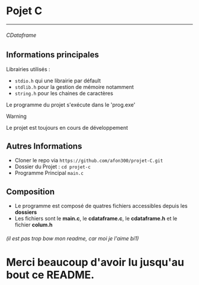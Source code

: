 # Pojet C

---

###### CDataframe

## Informations principales
Librairies utilisés :
* `stdio.h` qui une librairie par défault
* `stdlib.h` pour la gestion de mémoire notamment
* `string.h` pour les chaines de caractères

Le programme du projet s'exécute dans le 'prog.exe'


> [!WARNING]
> Le projet est toujours en cours de développement

## Autres Informations

* Cloner le repo via `https://github.com/afon300/projet-C.git`
* Dossier du Projet : `cd projet-c`
* Programme Principal `main.c`

## Composition

* Le programme est composé de quatres fichiers accessibles depuis les **dossiers**
* Les fichiers sont le **main.c**, le **cdataframe.c**, le **cdataframe.h** et le fichier **colum.h**



###### (il est pas trop bow mon readme, car moi je l'aime bi1)

# Merci beaucoup d'avoir lu jusqu'au bout ce README.
